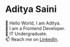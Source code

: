 # Aditya Saini
:wave: Hello World, I am Aditya. <br>
🔹 I am a Frontend Developer. <br>
🌱 IT Undergraduate.<br>
📫 Reach me on [LinkedIn](www.linkedin.com/in/aditya-saini-286aa2182).<br>
<!--
**deadpool-developer/deadpool-developer** is a ✨ _special_ ✨ repository because its `README.md` (this file) appears on your GitHub profile.

Here are some ideas to get you started:

- 🔭 I’m currently working on ...
- 🌱 I’m currently learning ...
- 👯 I’m looking to collaborate on ...
- 🤔 I’m looking for help with ...
- 💬 Ask me about ...
- 📫 How to reach me: ...
- 😄 Pronouns: ...
- ⚡ Fun fact: ...
-->
